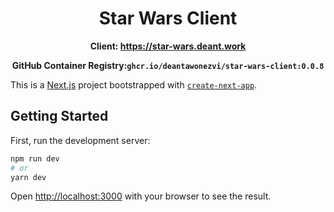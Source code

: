 <div align="center">

# Star Wars Client


**Client: https://star-wars.deant.work**

**GitHub Container Registry:`ghcr.io/deantawonezvi/star-wars-client:0.0.8`**

</div>


This is a [Next.js](https://nextjs.org/) project bootstrapped with [`create-next-app`](https://github.com/vercel/next.js/tree/canary/packages/create-next-app).

## Getting Started

First, run the development server:

```bash
npm run dev
# or
yarn dev
```

Open [http://localhost:3000](http://localhost:3000) with your browser to see the result.
